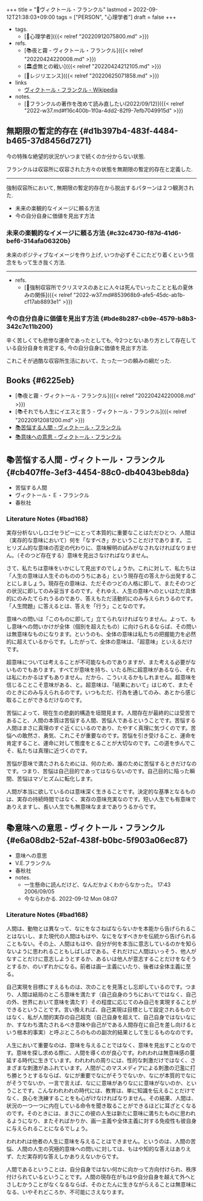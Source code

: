 +++
title = "👨ヴィクトール・フランクル"
lastmod = 2022-09-12T21:38:03+09:00
tags = ["PERSON", "心理学者"]
draft = false
+++

-   tags.
    -   [🔖心理学者]({{< relref "20220912075800.md" >}})
-   refs.
    -   [📚夜と霧 - ヴィクトール・フランクル]({{< relref "20220424220008.md" >}})
    -   [🏛虚無との戦い]({{< relref "20220424212105.md" >}})
    -   [📝レジリエンス]({{< relref "20220625071858.md" >}})
-   links
    -   [ヴィクトール・フランクル - Wikipedia](https://ja.wikipedia.org/wiki/%E3%83%B4%E3%82%A3%E3%82%AF%E3%83%88%E3%83%BC%E3%83%AB%E3%83%BB%E3%83%95%E3%83%A9%E3%83%B3%E3%82%AF%E3%83%AB)
-   notes.
    -   [💭フランクルの著作を改めて読み直したい(2022/09/12)]({{< relref "2022-w37.md#f16c400b-1f0a-4dd2-82f9-7efb7049915d" >}})


## 無期限の暫定的存在 {#d1b397b4-483f-4484-b465-37d8456d7271}

今の特殊な絶望的状況がいつまで続くのか分からない状態.

フランクルは収容所に収容された方々の状態を無期限の暫定的存在と定義した.

---

強制収容所において, 無期限の暫定的存在から脱出するパターンは２つ観測された.

-   未来の楽観的なイメージに頼る方法
-   今の自分自身に価値を見出す方法


### 未来の楽観的なイメージに頼る方法 {#c32c4730-f87d-41d6-bef6-314afa06320b}

未来のポジティブなイメージを作り上げ, いつか必ずそこにたどり着くという信念をもって生き抜く方法.

---

-   refs.
    -   [💭強制収容所でクリスマスのあとに人々は死んでいったことと私の夏休みの関係]({{< relref "2022-w37.md#853968b9-afe5-45dc-ab1b-cf17ab8893e1" >}})


### 今の自分自身に価値を見出す方法 {#bde8b287-cb9e-4579-b8b3-342c7c11b200}

辛く苦しくても悲惨な運命であったとしても, 今2つとないあり方として存在している自分自身を肯定する, 今の自分自身に価値を見出す方法.

これこそが過酷な収容所生活において、たった一つの頼みの綱だった.


## Books {#6225eb}

-   [📚夜と霧 - ヴィクトール・フランクル]({{< relref "20220424220008.md" >}})
-   [📚それでも人生にイエスと言う - ヴィクトール・フランクル]({{< relref "20220912081200.md" >}})
-   [📚苦悩する人間 - ヴィクトール・フランクル](#cb407ffe-3ef3-4454-88c0-db4043beb8da)
-   [📚意味への意思 - ヴィクトール・フランクル](#e6a08db2-52af-438f-b0bc-5f903a06ec87)


## 📚苦悩する人間 - ヴィクトール・フランクル {#cb407ffe-3ef3-4454-88c0-db4043beb8da}

-   苦悩する人間
-   ヴィクトール・Ｅ・フランクル
-   春秋社


### Literature Notes {#bad168}

実存分析ないしロゴセラピーにとって本質的に重要なことはただひとつ、人間は（実存的な意味において）何を「なすべき」かということだけであります。 ニヒリズム的な意味の否定の代わりに、意味解明の試みがなされなければなりません。（そのつど存在する）意味を見出さなければなりません。

さて、私たちは意味をいかにして見出すのでしょうか。これに対して、私たちは「人生の意味は人生そのもののうちにある」という現存在の答えから出発することにしましょう。現存在の意味は、ただそのつどの人格に即して、またそのつどの状況に即してのみ妥当するのです。それゆえ、人生の意味へのといはただ具体的にのみたてられうるのであり、答えもただ活動的にのみ与えられうるのです。「人生問題」に答えるとは、答えを「行う」ことなのです。

意味への問いは「このものに即して」立てられなければなりません。よって、もし意味への問いかけが全体（個別を超えたもの）に向けられるならば、その問いは無意味なものになります。というのも、全体の意味は私たちの把握能力を必然的に超えているからです。したがって、全体の意味は、「超意味」といえるだけです。

超意味については考えることが不可能なものでありますが、また考える必要がないものでもあります。すべてが意味を持ち、いたる所に超意味があるなら、それは私にわかるはずもありません。だから、こういえるかもしれません。超意味を信じることこそ意味がある、と。超意味は、「結果において」はじめて、またそのときにのみ与えられるのです。いつもただ、行為を通してのみ、あとから感じ取ることができるだけなのです。

苦悩によって、現在生の悲劇的構造を垣間見ます。人間存在が最終的には受苦であること、人間の本質は苦悩する人間、苦悩人であるということです。苦悩する人間はまさに真理のすぐ近くにいるのであり、たやすく真理に気づくのです。苦悩への敢然さ、勇気、これこそが重要なのです。苦悩を引き受けること、運命を肯定すること、運命に対して態度をとることが大切なのです。この道を歩んでこそ、私たちは真理に近づくのです。

苦悩が意味で満たされるためには、何のため、誰のために苦悩するときだけなのです。つまり、苦悩は自己目的であってはならないのです。自己目的に陥った瞬間、苦悩はマゾヒズムに転化します。

人間が本当に欲しているのは意味深く生きることです。決定的な基準となるものは、実存の持続時間ではなく、実存の意味充実なのです。短い人生でも有意味でありえますし、長い人生でも無意味なままでありうるからです。


## 📚意味への意思 - ヴィクトール・フランクル {#e6a08db2-52af-438f-b0bc-5f903a06ec87}

-   意味への意思
-   V.E.フランクル
-   春秋社
-   notes.
    -   一生懸命に読んだけど、なんだかよくわからなかった。 17:43 2006/09/05
    -   今ならわかる. 2022-09-12 Mon 08:07


### Literature Notes {#bad168}

人間は、動物とは異なって、なにをなさねばならないかを本能から告げられることはないし、また現代の人間はもはや、なにをなすべきかを伝統から告げられることもない。その上、人間はもはや、自分が何を本当に意志しているのかを知らないように思われることもしばしばである。それだけに人間はいっそう、他人がなすことだけに意志しようとするか、あるいは他人が意志することだけをなそうとするか、のいずれかになる。前者は画一主義にいたり、後者は全体主義に至る。

自己実現を目標にすえるものは、次のことを見落とし忘却しているのです。つまり、人間は結局のところ意味を満たす（自己自身のうちにおいてではなく、自己の外、世界において意味を満たす）その程度に応じてのみ自己を実現することができるということです。言い換えれば、自己実現は目標として設定されるものではなく、私が人間的実存の自己超克（自己自身を超えて、自己自身ではないなにか、すなわち満たされるべき意味や自己がである人間存在に自己を差し向けるという根本的事実）と呼ぶところのものの副次的結果として生じるものなのです。

人生において重要なのは、意味を与えることではなく、意味を見出すことなのです。意味を探し求める際に、人間を導くのが良心です。われわれは無意味感の蔓延する時代に生きています。われわれの周りには、性的な刺激だけではなく、さまざまな刺激があふれています。人間がこのマスメディアによる刺激の氾濫に打ち勝とうとするならば、なにが重要でなにがそうでないか、なにが本質的でなにがそうでないか、一言で言えば、なにに意味がありなにに意味がないのか、ということです。こんなわれわれの時代には、教育は、単に知識を伝えることだけでなく、良心を洗練することをも心がけなければなりません。その結果、人間は、状況の一つ一つに内在している命令を聞き取ることができるほどに耳ざとくなるのです。そのときには、まさにこの彼の人生は新たに意味に満ちたものに思われるようになり、またそればかりか、画一主義や全体主義に対する免疫性も彼自身に与えられることになるでしょう。

われわれは他者の人生に意味を与えることはできません。というのは、人間の苦悩、人間の人生の究極的意味への問いに対しては、もはや知的な答えはありえず、ただ実存的な答えしかありえないからです。

人間であるということは、自分自身ではない何かに向かって方向付けられ、秩序付けられているということです。人間の現存在がもはや自分自身を越えて外へとさしむかうことがなくなるならば、そのとたんに生きながらえることは無意味になる、いやそれどころか、不可能にさえなります。
